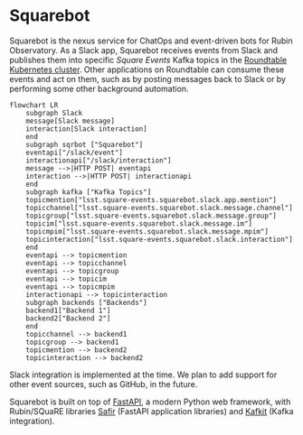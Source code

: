 # Squarebot

Squarebot is the nexus service for ChatOps and event-driven bots for Rubin Observatory.
As a Slack app, Squarebot receives events from Slack and publishes them into specific _Square Events_ Kafka topics in the [Roundtable Kubernetes cluster](https://phalanx.lsst.io/environments/roundtable-prod/index.html).
Other applications on Roundtable can consume these events and act on them, such as by posting messages back to Slack or by performing some other background automation.

```mermaid
flowchart LR
    subgraph Slack
    message[Slack message]
    interaction[Slack interaction]
    end
    subgraph sqrbot ["Squarebot"]
    eventapi["/slack/event"]
    interactionapi["/slack/interaction"]
    message -->|HTTP POST| eventapi
    interaction -->|HTTP POST| interactionapi
    end
    subgraph kafka ["Kafka Topics"]
    topicmention["lsst.square-events.squarebot.slack.app.mention"]
    topicchannel["lsst.square-events.squarebot.slack.message.channel"]
    topicgroup["lsst.square-events.squarebot.slack.message.group"]
    topicim["lsst.square-events.squarebot.slack.message.im"]
    topicmpim["lsst.square-events.squarebot.slack.message.mpim"]
    topicinteraction["lsst.square-events.squarebot.slack.interaction"]
    end
    eventapi --> topicmention
    eventapi --> topicchannel
    eventapi --> topicgroup
    eventapi --> topicim
    eventapi --> topicmpim
    interactionapi --> topicinteraction
    subgraph backends ["Backends"]
    backend1["Backend 1"]
    backend2["Backend 2"]
    end
    topicchannel --> backend1
    topicgroup --> backend1
    topicmention --> backend2
    topicinteraction --> backend2
```

Slack integration is implemented at the time.
We plan to add support for other event sources, such as GitHub, in the future.

Squarebot is built on top of [FastAPI](https://fastapi.tiangolo.com/), a modern Python web framework, with Rubin/SQuaRE libraries [Safir](https://safir.lsst.io) (FastAPI application libraries) and [Kafkit](https://kafkit.lsst.io) (Kafka integration).
